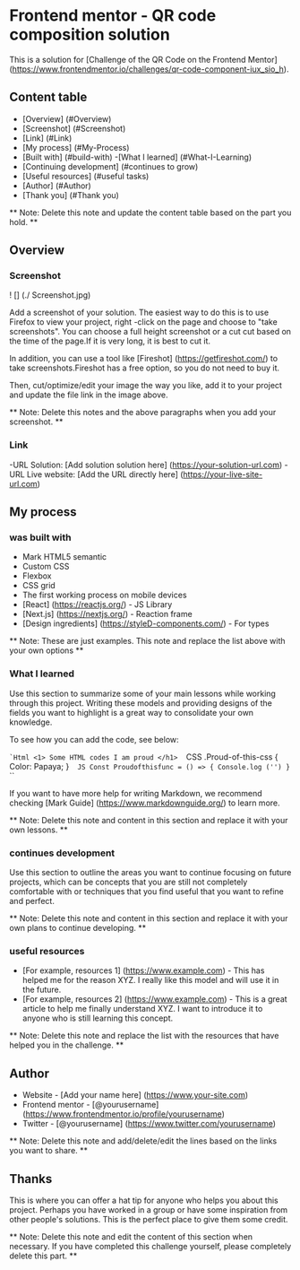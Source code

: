 # Frontend mentor - QR code composition solution

This is a solution for [Challenge of the QR Code on the Frontend Mentor] (https://www.frontendmentor.io/challenges/qr-code-component-iux_sio_h).

## Content table

- [Overview] (#Overview)
- [Screenshot] (#Screenshot)
- [Link] (#Link)
- [My process] (#My-Process)
- [Built with] (#build-with)
-[What I learned] (#What-I-Learning)
- [Continuing development] (#continues to grow)
- [Useful resources] (#useful tasks)
- [Author] (#Author)
- [Thank you] (#Thank you)

** Note: Delete this note and update the content table based on the part you hold. **

## Overview

### Screenshot

! [] (./ Screenshot.jpg)

Add a screenshot of your solution. The easiest way to do this is to use Firefox to view your project, right -click on the page and choose to "take screenshots". You can choose a full height screenshot or a cut cut based on the time of the page.If it is very long, it is best to cut it.

In addition, you can use a tool like [Fireshot] (https://getfireshot.com/) to take screenshots.Fireshot has a free option, so you do not need to buy it.

Then, cut/optimize/edit your image the way you like, add it to your project and update the file link in the image above.

** Note: Delete this notes and the above paragraphs when you add your screenshot. **

### Link

-URL Solution: [Add solution solution here] (https://your-solution-url.com)
-URL Live website: [Add the URL directly here] (https://your-live-site-url.com)

## My process

### was built with

- Mark HTML5 semantic
- Custom CSS
- Flexbox
- CSS grid
- The first working process on mobile devices
- [React] (https://reactjs.org/) - JS Library
- [Next.js] (https://nextjs.org/) - Reaction frame
- [Design ingredients] (https://styleD-components.com/) - For types

** Note: These are just examples. This note and replace the list above with your own options **

### What I learned

Use this section to summarize some of your main lessons while working through this project. Writing these models and providing designs of the fields you want to highlight is a great way to consolidate your own knowledge.

To see how you can add the code, see below:

`` `Html
<1> Some HTML codes I am proud </h1>
`` ``
`` CSS
.Proud-of-this-css {
Color: Papaya;
}
`` ``
`` JS
Const Proudofthisfunc = () => {
Console.log ('')
}
`` ``

If you want to have more help for writing Markdown, we recommend checking [Mark Guide] (https://www.markdownguide.org/) to learn more.

** Note: Delete this note and content in this section and replace it with your own lessons. **

### continues development

Use this section to outline the areas you want to continue focusing on future projects, which can be concepts that you are still not completely comfortable with or techniques that you find useful that you want to refine and perfect.

** Note: Delete this note and content in this section and replace it with your own plans to continue developing. **

### useful resources

- [For example, resources 1] (https://www.example.com) - This has helped me for the reason XYZ. I really like this model and will use it in the future.
- [For example, resources 2] (https://www.example.com) - This is a great article to help me finally understand XYZ. I want to introduce it to anyone who is still learning this concept.

** Note: Delete this note and replace the list with the resources that have helped you in the challenge. **

## Author

- Website - [Add your name here] (https://www.your-site.com)
- Frontend mentor - [@yourusername] (https://www.frontendmentor.io/profile/yourusername)
- Twitter - [@yourusername] (https://www.twitter.com/yourusername)

** Note: Delete this note and add/delete/edit the lines based on the links you want to share. **

## Thanks

This is where you can offer a hat tip for anyone who helps you about this project. Perhaps you have worked in a group or have some inspiration from other people's solutions. This is the perfect place to give them some credit.

** Note: Delete this note and edit the content of this section when necessary. If you have completed this challenge yourself, please completely delete this part. **